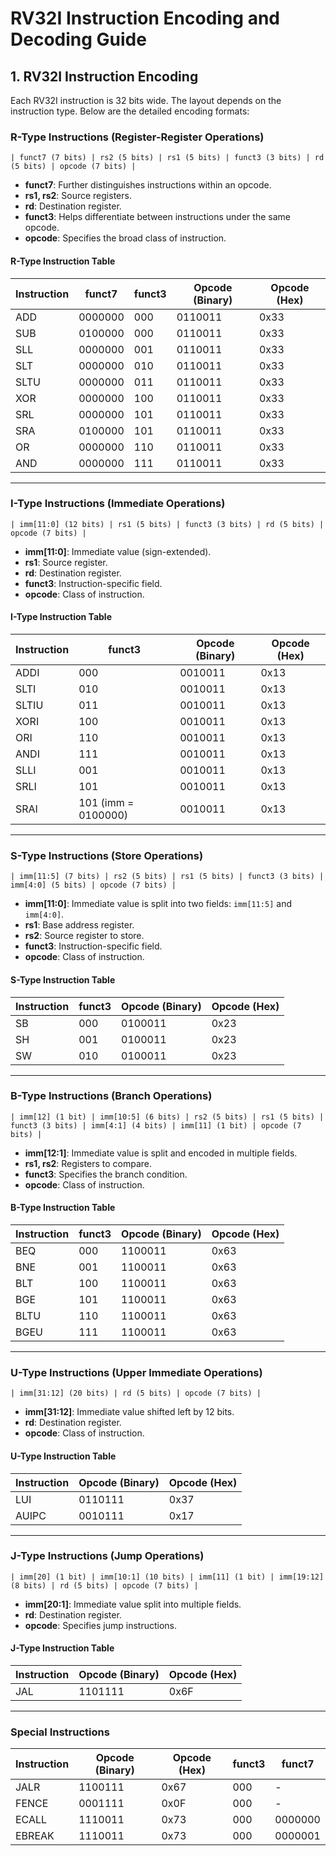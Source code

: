 # **RV32I Instruction Encoding and Decoding Guide**

## **1. RV32I Instruction Encoding**

Each RV32I instruction is 32 bits wide. The layout depends on the instruction type. Below are the detailed encoding formats:

### **R-Type Instructions (Register-Register Operations)**
```plaintext
| funct7 (7 bits) | rs2 (5 bits) | rs1 (5 bits) | funct3 (3 bits) | rd (5 bits) | opcode (7 bits) |
```

- **funct7**: Further distinguishes instructions within an opcode.
- **rs1, rs2**: Source registers.
- **rd**: Destination register.
- **funct3**: Helps differentiate between instructions under the same opcode.
- **opcode**: Specifies the broad class of instruction.

#### **R-Type Instruction Table**

| **Instruction** | **funct7** | **funct3** | **Opcode (Binary)** | **Opcode (Hex)** |
|------------------|------------|------------|---------------------|------------------|
| ADD              | 0000000    | 000        | 0110011             | 0x33            |
| SUB              | 0100000    | 000        | 0110011             | 0x33            |
| SLL              | 0000000    | 001        | 0110011             | 0x33            |
| SLT              | 0000000    | 010        | 0110011             | 0x33            |
| SLTU             | 0000000    | 011        | 0110011             | 0x33            |
| XOR              | 0000000    | 100        | 0110011             | 0x33            |
| SRL              | 0000000    | 101        | 0110011             | 0x33            |
| SRA              | 0100000    | 101        | 0110011             | 0x33            |
| OR               | 0000000    | 110        | 0110011             | 0x33            |
| AND              | 0000000    | 111        | 0110011             | 0x33            |

---

### **I-Type Instructions (Immediate Operations)**

```plaintext
| imm[11:0] (12 bits) | rs1 (5 bits) | funct3 (3 bits) | rd (5 bits) | opcode (7 bits) |
```

- **imm[11:0]**: Immediate value (sign-extended).
- **rs1**: Source register.
- **rd**: Destination register.
- **funct3**: Instruction-specific field.
- **opcode**: Class of instruction.

#### **I-Type Instruction Table**

| **Instruction** | **funct3** | **Opcode (Binary)** | **Opcode (Hex)** |
|------------------|------------|---------------------|------------------|
| ADDI             | 000        | 0010011             | 0x13            |
| SLTI             | 010        | 0010011             | 0x13            |
| SLTIU            | 011        | 0010011             | 0x13            |
| XORI             | 100        | 0010011             | 0x13            |
| ORI              | 110        | 0010011             | 0x13            |
| ANDI             | 111        | 0010011             | 0x13            |
| SLLI             | 001        | 0010011             | 0x13            |
| SRLI             | 101        | 0010011             | 0x13            |
| SRAI             | 101 (imm = 0100000) | 0010011 | 0x13            |

---

### **S-Type Instructions (Store Operations)**

```plaintext
| imm[11:5] (7 bits) | rs2 (5 bits) | rs1 (5 bits) | funct3 (3 bits) | imm[4:0] (5 bits) | opcode (7 bits) |
```


- **imm[11:0]**: Immediate value is split into two fields: `imm[11:5]` and `imm[4:0]`.
- **rs1**: Base address register.
- **rs2**: Source register to store.
- **funct3**: Instruction-specific field.
- **opcode**: Class of instruction.

#### **S-Type Instruction Table**

| **Instruction** | **funct3** | **Opcode (Binary)** | **Opcode (Hex)** |
|------------------|------------|---------------------|------------------|
| SB               | 000        | 0100011             | 0x23            |
| SH               | 001        | 0100011             | 0x23            |
| SW               | 010        | 0100011             | 0x23            |

---

### **B-Type Instructions (Branch Operations)**
```plaintext
| imm[12] (1 bit) | imm[10:5] (6 bits) | rs2 (5 bits) | rs1 (5 bits) | funct3 (3 bits) | imm[4:1] (4 bits) | imm[11] (1 bit) | opcode (7 bits) |
```

- **imm[12:1]**: Immediate value is split and encoded in multiple fields.
- **rs1, rs2**: Registers to compare.
- **funct3**: Specifies the branch condition.
- **opcode**: Class of instruction.

#### **B-Type Instruction Table**

| **Instruction** | **funct3** | **Opcode (Binary)** | **Opcode (Hex)** |
|------------------|------------|---------------------|------------------|
| BEQ              | 000        | 1100011             | 0x63            |
| BNE              | 001        | 1100011             | 0x63            |
| BLT              | 100        | 1100011             | 0x63            |
| BGE              | 101        | 1100011             | 0x63            |
| BLTU             | 110        | 1100011             | 0x63            |
| BGEU             | 111        | 1100011             | 0x63            |

---

### **U-Type Instructions (Upper Immediate Operations)**
```plaintext
| imm[31:12] (20 bits) | rd (5 bits) | opcode (7 bits) |
```

- **imm[31:12]**: Immediate value shifted left by 12 bits.
- **rd**: Destination register.
- **opcode**: Class of instruction.

#### **U-Type Instruction Table**

| **Instruction** | **Opcode (Binary)** | **Opcode (Hex)** |
|------------------|---------------------|------------------|
| LUI              | 0110111             | 0x37            |
| AUIPC            | 0010111             | 0x17            |

---

### **J-Type Instructions (Jump Operations)**
```plaintext
| imm[20] (1 bit) | imm[10:1] (10 bits) | imm[11] (1 bit) | imm[19:12] (8 bits) | rd (5 bits) | opcode (7 bits) |
```

- **imm[20:1]**: Immediate value split into multiple fields.
- **rd**: Destination register.
- **opcode**: Specifies jump instructions.

#### **J-Type Instruction Table**

| **Instruction** | **Opcode (Binary)** | **Opcode (Hex)** |
|------------------|---------------------|------------------|
| JAL              | 1101111             | 0x6F            |

---

### **Special Instructions**

| **Instruction** | **Opcode (Binary)** | **Opcode (Hex)** | **funct3** | **funct7** |
|------------------|---------------------|------------------|------------|------------|
| JALR             | 1100111             | 0x67            | 000        | -          |
| FENCE            | 0001111             | 0x0F            | 000        | -          |
| ECALL            | 1110011             | 0x73            | 000        | 0000000    |
| EBREAK           | 1110011             | 0x73            | 000        | 0000001    |


